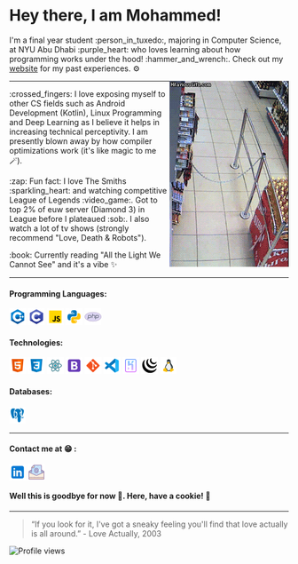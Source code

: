 # Hey there, I am Mohammed! 
 <!--
# Heyy!!!, I am [Mohammed](www.arham.comingsoon)! 
:dart: I'm currently open to work and searching for Spring 2022 & Summer 2022 SWE Internship opportunities.<br>
:gear: I’m currently working on my portfolio site.<br>
-->
<p align="left">
I'm a final year student :person_in_tuxedo:, majoring in Computer Science, at NYU Abu Dhabi :purple_heart: who loves learning about how programming works under the hood! :hammer_and_wrench:.
Check out my <a href="https://heartarmy.github.io/">website</a> for my past experiences. ⚙️
</p>
<img align="right"  src ="/lol.gif">

---


<!-- :gear: I’m currently learning AngularJS <br> 
<p>:man_student: I’m currently learning about AngularJS <br> still on the fence about what to specialise in for the rest of my life </p>-->

<p>:crossed_fingers: I love exposing myself to other CS fields such as Android Development (Kotlin), Linux Programming and Deep Learning as I believe it helps in increasing technical perceptivity. I am presently blown away by how compiler optimizations work (it's like magic to me 🪄). <br> </p>

<p>:zap: Fun fact: I love The Smiths :sparkling_heart: and watching competitive League of Legends :video_game:. Got to top 2% of euw server (Diamond 3) in League before I plateaued :sob:. I also watch a lot of tv shows (strongly recommend "Love, Death & Robots").  <br></p>

<!--<p>:book: Currently listening to Space Song by Beach House 🪐<br></p>-->
<p>:book: Currently reading "All the Light We Cannot See" and it's a vibe ✨  <br></p>


---

#### Programming Languages:

<p align="left">
<img src="/c-plus-plus-logo.png"/>
<img src="/c-programming.png"/>
<img src="/javascript.png"/>
<img src="/python.png"/>
<img src="/php-logo.png"/>
</p>

#### Technologies:

<p align="left">
<img src="/html-5.png"/>
<img src="/css3.png"/>
<img src="/react.png"/>
<img src="/bootstrap.png"/>
<img src="/git.png"/>
<img src="/visual-studio-code-2019.png"/>
<img src="/heroku.png"/>
<!-- <img src="https://img.icons8.com/color/30/000000/firebase.png"/> -->
<img src="/jquery.png"/>
<img src="/linux.png"/>
<!-- <img src="https://img.icons8.com/color/30/000000/graphql.png"/> -->

</p>

#### Databases:

<p align="left">
<img src="/postgreesql.png"/>
</p>

<!-- #### DevOps:
<p align="left">

coming soon ;)

<img src="https://img.icons8.com/color/30/000000/amazon-web-services.png"/>
<img src="https://img.icons8.com/color/30/000000/kubernetes.png"/>
<img src="https://img.icons8.com/color/30/000000/docker.png"/>

</p>
 -->
 
 
 
<!--  #### Past Projects:

:performing_arts: Developed a game called UNALTERED (located in my repo) using Processing (python)
 -->
---




#### Contact me at :grin: : 

[<img align="center" src="/linkedin.png"/>][linkedin]
[<img align="center" src="/email.png"/>][email]</br>

[linkedin]: https://www.linkedin.com/in/mohdarham/
[email]: mailto:maj596@nyu.edu

#### Well this is goodbye for now 👋. Here, have a cookie! 🍪 
---
<!-- > “We’re all going to die, all of us. What a circus! That alone should make us love each other, but it doesn’t.” -Charles Bukowski  -->
> “If you look for it, I've got a sneaky feeling you'll find that love actually is all around.” - Love Actually, 2003


![Profile views](https://gpvc.arturio.dev/heartarmy)
